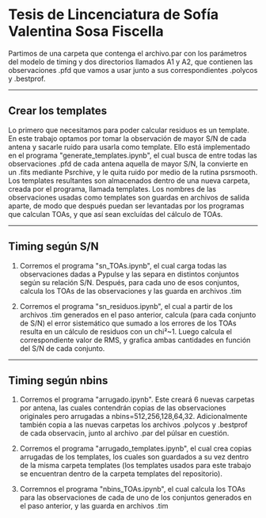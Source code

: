 # Tesis de Lincenciatura de Sofía Valentina Sosa Fiscella

Partimos de una carpeta que contenga el archivo.par con los parámetros del modelo de timing y dos directorios llamados A1 y A2, que contienen las observaciones .pfd que vamos a usar junto a sus correspondientes .polycos y .bestprof.

-----------------------------
Crear los templates
-----------------------------

Lo primero que necesitamos para poder calcular residuos es un template. En este trabajo optamos por tomar la observación de mayor S/N de cada antena y sacarle ruido para usarla como template. Ello está implementado en el programa "generate_templates.ipynb", el cual busca de entre todas las observaciones .pfd de cada antena aquella de mayor S/N, la convierte en un .fits mediante Psrchive, y le quita ruido por medio de la rutina psrsmooth. Los templates resultantes son almacenados dentro de una nueva carpeta, creada por el programa, llamada templates. Los nombres de las observaciones usadas como templates son guardas en archivos de salida aparte, de modo que después puedan ser levantadas por los programas que calculan TOAs, y que así sean excluídas del cálculo de TOAs.

-----------------------------
Timing según S/N
-----------------------------

1) Corremos el programa "sn_TOAs.ipynb", el cual carga todas las observaciones dadas a Pypulse y las separa en distintos conjuntos según su relación S/N. Después, para cada uno de esos conjuntos, calcula los TOAs de las observaciones y las guarda en archivos .tim

2) Corremos el programa "sn_residuos.ipynb", el cual a partir de los archivos .tim generados en el paso anterior, calcula (para cada conjunto de S/N) el error sistemático que sumado a los errores de los TOAs resulta en un cálculo de residuos con un chi²~1. Luego calcula el correspondiente valor de RMS, y grafica ambas cantidades en función del S/N de cada conjunto.


-----------------------------
Timing según nbins
-----------------------------

1) Corremos el programa "arrugado.ipynb". Este creará 6 nuevas carpetas por antena, las cuales contendrán copias de las observaciones originales pero arrugadas a nbins=512,256,128,64,32. Adicionalmente también copia a las nuevas carpetas los archivos .polycos y .bestprof de cada observacin, junto al archivo .par del púlsar en cuestión.

2) Corremos el programa "arrugado_templates.ipynb", el cual crea copias arrugadas de los templates, los cuales son guardados a su vez dentro de la misma carpeta templates (los templates usados para este trabajo se encuentran dentro de la carpeta templates del repositorio).

3) Corremnos el programa "nbins_TOAs.ipynb", el cual calcula los TOAs para las observaciones de cada de uno de los conjuntos generados en el paso anterior, y las guarda en archivos .tim
